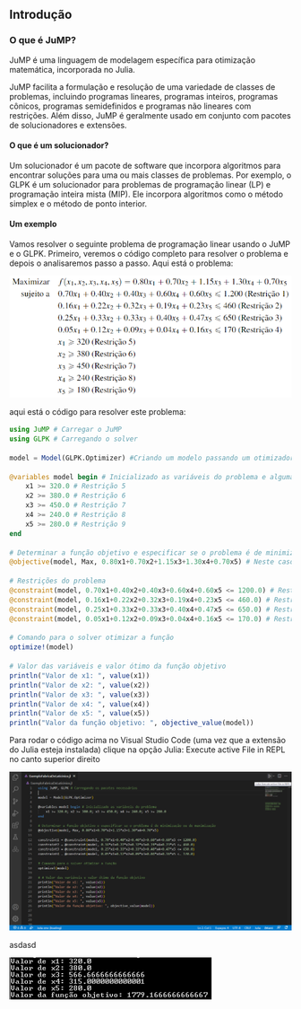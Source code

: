 ## Introdução

### O que é JuMP?

JuMP é uma linguagem de modelagem específica para otimização matemática, incorporada no Julia.

JuMP facilita a formulação e resolução de uma variedade de classes de problemas, incluindo programas lineares, programas inteiros, programas cônicos, programas semidefinidos e 
programas não lineares com restrições. Além disso, JuMP é geralmente usado em conjunto com pacotes de solucionadores e extensões.

#### O que é um solucionador?

Um solucionador é um pacote de software que incorpora algoritmos para encontrar soluções para uma ou mais classes de problemas.
Por exemplo, o GLPK é um solucionador para problemas de programação linear (LP) e programação inteira mista (MIP). Ele incorpora algoritmos como o método simplex e o método de ponto interior.

#### Um exemplo

Vamos resolver o seguinte problema de programação linear usando o JuMP e o GLPK. Primeiro, veremos o código completo para resolver o problema e depois o analisaremos passo a passo.
Aqui está o problema:

![Alt text](https://github.com/petimatematica/intro_otimizacao_linear/blob/main/Problema.PNG)

aqui está o código para resolver este problema:

```julia
using JuMP # Carregar o JuMP
using GLPK # Carregando o solver

model = Model(GLPK.Optimizer) #Criando um modelo passando um otimizador para a função Model

@variables model begin # Inicializado as variáveis do problema e algumas das restrições
    x1 >= 320.0 # Restrição 5
    x2 >= 380.0 # Restrição 6
    x3 >= 450.0 # Restrição 7
    x4 >= 240.0 # Restrição 8
    x5 >= 280.0 # Restrição 9
end

# Determinar a função objetivo e especificar se o problema é de minimização ou de maximização
@objective(model, Max, 0.80x1+0.70x2+1.15x3+1.30x4+0.70x5) # Neste caso o problema é de maximização

# Restrições do problema
@constraint(model, 0.70x1+0.40x2+0.40x3+0.60x4+0.60x5 <= 1200.0) # Restrição 1
@constraint(model, 0.16x1+0.22x2+0.32x3+0.19x4+0.23x5 <= 460.0) # Restrição 2
@constraint(model, 0.25x1+0.33x2+0.33x3+0.40x4+0.47x5 <= 650.0) # Restrição 3
@constraint(model, 0.05x1+0.12x2+0.09x3+0.04x4+0.16x5 <= 170.0) # Restrição 4

# Comando para o solver otimizar a função
optimize!(model)

# Valor das variáveis e valor ótimo da função objetivo
println("Valor de x1: ", value(x1))
println("Valor de x2: ", value(x2))
println("Valor de x3: ", value(x3))
println("Valor de x4: ", value(x4))
println("Valor de x5: ", value(x5))
println("Valor da função objetivo: ", objective_value(model))
```

Para rodar o código acima no Visual Studio Code (uma vez que a extensão do Julia esteja instalada) clique na opção Julia: Execute active File in REPL no canto superior direito

![Alt text](https://github.com/petimatematica/intro_otimizacao_linear/blob/main/RodarI.png)

asdasd

![Alt text](https://github.com/petimatematica/intro_otimizacao_linear/blob/main/Resultado.PNG)

